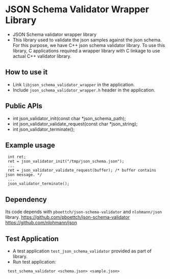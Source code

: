 # JSON Schema Validator Wrapper Library

* JSON Schema validator wrapper library
* This library used to validate the json samples against the json schema. For this purpose, we have C++ json schema validator library. To use this library, C applications required a wrapper library with C linkage to use actual C++ validator library.


## How to use it

* Link `libjson_schema_validator_wrapper` in the application.
* Include `json_schema_validator_wrapper.h` header in the application.

## Public APIs

* int json_validator_init(const char *json_schema_path);
* int json_validator_validate_request(const char *json_string);
* int json_validator_terminate();

## Example usage

```code [hal- server]
 int ret;
 ret = json_validator_init("/tmp/json_schema.json");
 ...
 ret = json_validator_validate_request(buffer); /* buffer contains json message. */
 ...
 json_validator_terminate();
```

## Dependency

Its code depends with `pboettch/json-schema-validator` and `nlohmann/json ` library.
https://github.com/pboettch/json-schema-validator
https://github.com/nlohmann/json

## Test Application

* A test application `test_json_schema_validator` provided as part of library.
* Run test application:
```Usage
 test_schema_validator <schema.json> <sample.json>
```
